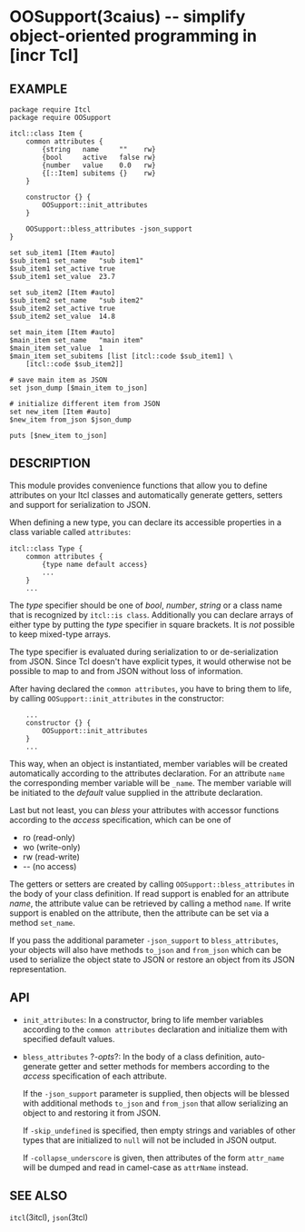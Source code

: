 OOSupport(3caius) -- simplify object-oriented programming in [incr Tcl]
==============================================================================

## EXAMPLE

    package require Itcl
    package require OOSupport

    itcl::class Item {
        common attributes {
            {string   name     ""    rw}
            {bool     active   false rw}
            {number   value    0.0   rw}
            {[::Item] subitems {}    rw}
        }

        constructor {} {
            OOSupport::init_attributes
        }

        OOSupport::bless_attributes -json_support
    }

    set sub_item1 [Item #auto]
    $sub_item1 set_name   "sub item1"
    $sub_item1 set_active true
    $sub_item1 set_value  23.7

    set sub_item2 [Item #auto]
    $sub_item2 set_name   "sub item2"
    $sub_item2 set_active true
    $sub_item2 set_value  14.8

    set main_item [Item #auto]
    $main_item set_name   "main item"
    $main_item set_value  1
    $main_item set_subitems [list [itcl::code $sub_item1] \
        [itcl::code $sub_item2]]

    # save main item as JSON
    set json_dump [$main_item to_json]

    # initialize different item from JSON
    set new_item [Item #auto]
    $new_item from_json $json_dump

    puts [$new_item to_json]

## DESCRIPTION

This module provides convenience functions that allow you to define attributes
on your Itcl classes and automatically generate getters, setters and support
for serialization to JSON.

When defining a new type, you can declare its accessible properties in a class
variable called `attributes`:

    itcl::class Type {
        common attributes {
            {type name default access}
            ...
        }
        ...

The *type* specifier should be one of *bool*, *number*, *string* or a class
name that is recognized by `itcl::is class`. Additionally you can declare arrays
of either type by putting the *type* specifier in square brackets. It is *not*
possible to keep mixed-type arrays.

The type specifier is evaluated during serialization to or de-serialization
from JSON. Since Tcl doesn't have explicit types, it would otherwise not be
possible to map to and from JSON without loss of information.

After having declared the `common attributes`, you have to bring them to life,
by calling `OOSupport::init_attributes` in the constructor:

        ...
        constructor {} {
            OOSupport::init_attributes
        }
        ...

This way, when an object is instantiated, member variables will be created
automatically according to the attributes declaration. For an attribute `name`
the corresponding member variable will be `_name`. The member variable will be
initiated to the *default* value supplied in the attribute declaration.

Last but not least, you can *bless* your attributes with accessor functions
according to the *access* specification, which can be one of

* ro (read-only)
* wo (write-only)
* rw (read-write)
* -- (no access)

The getters or setters are created by calling `OOSupport::bless_attributes`
in the body of your class definition. If read support is enabled for an
attribute *name*, the attribute value can be retrieved by calling a method
`name`. If write support is enabled on the attribute, then the attribute
can be set via a method `set_name`.

If you pass the additional parameter `-json_support` to `bless_attributes`,
your objects will also have methods `to_json` and `from_json` which can be
used to serialize the object state to JSON or restore an object from its
JSON representation.

## API

* `init_attributes`:
  In a constructor, bring to life member variables according to the
  `common attributes` declaration and initialize them with specified default
  values.

* `bless_attributes` ?*-opts*?:
  In the body of a class definition, auto-generate getter and setter methods
  for members according to the *access* specification of each attribute.

  If the `-json_support` parameter is supplied, then objects will be blessed
  with additional methods `to_json` and `from_json` that allow serializing an
  object to and restoring it from JSON.
  
  If `-skip_undefined` is specified, then empty strings and variables of
  other types that are initialized to `null` will not be included in JSON output.
  
  If `-collapse_underscore` is given, then attributes of the form `attr_name`
  will be dumped and read in camel-case as `attrName` instead.

## SEE ALSO

`itcl`(3itcl), `json`(3tcl)

